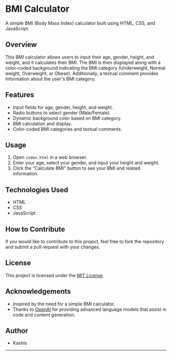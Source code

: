 # BMI Calculator

A simple BMI (Body Mass Index) calculator built using HTML, CSS, and JavaScript.

## Overview

This BMI calculator allows users to input their age, gender, height, and weight, and it calculates their BMI. The BMI is then displayed along with a color-coded background indicating the BMI category (Underweight, Normal weight, Overweight, or Obese). Additionally, a textual comment provides information about the user's BMI category.

## Features

- Input fields for age, gender, height, and weight.
- Radio buttons to select gender (Male/Female).
- Dynamic background color based on BMI category.
- BMI calculation and display.
- Color-coded BMI categories and textual comments.

## Usage

1. Open `index.html` in a web browser.
2. Enter your age, select your gender, and input your height and weight.
3. Click the "Calculate BMI" button to see your BMI and related information.

## Technologies Used

- HTML
- CSS
- JavaScript

## How to Contribute

If you would like to contribute to this project, feel free to fork the repository and submit a pull request with your changes.

## License

This project is licensed under the [MIT License](LICENSE.md).

## Acknowledgements

- Inspired by the need for a simple BMI calculator.
- Thanks to [OpenAI](https://www.openai.com/) for providing advanced language models that assist in code and content generation.

## Author

- Kashis

---

